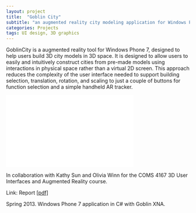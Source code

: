 ```yaml
---
layout: project
title:  "Goblin City"
subtitle: "an augmented reality city modeling application for Windows Phone 7"
categories: Projects
tags: UI design, 3D graphics
---
```



GoblinCity is a augmented reality tool for Windows Phone 7,
designed to help users 
build 3D city models in 3D space. It is designed to allow users to easily and 
intuitively construct cities from pre-made models using interactions 
in physical space rather than a virtual 2D screen. This approach 
reduces the complexity of the user interface needed to support 
building selection, translation, rotation, and scaling to just a 
couple of buttons for function selection and a simple handheld AR 
tracker.

<iframe src="//player.vimeo.com/video/68397643?byline=0&amp;portrait=0&amp;color=ffffff" 
width="350" height="197" frameborder="0" webkitallowfullscreen mozallowfullscreen allowfullscreen></iframe>

In collaboration with Kathy Sun and Olivia Winn for the 
COMS 4167 3D User Interfaces and Augmented Reality course.


Link: Report <a href="{{ site.baseurl }}/projects/files/goblin_report.pdf">[pdf]</a>

Spring 2013. Windows Phone 7 application in C# with Goblin XNA.

